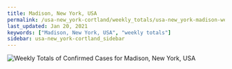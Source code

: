 ```yaml
---
title: Madison, New York, USA
permalink: /usa-new_york-cortland/weekly_totals/usa-new_york-madison-weekly_totals.html
last_updated: Jan 20, 2021
keywords: ["Madison, New York, USA", "weekly totals"]
sidebar: usa-new_york-cortland_sidebar
---
```


![Weekly Totals of Confirmed Cases for Madison, New York, USA](/covid_tracker/images/graphs/usa-new_york-madison-weekly_totals_graph.png)
